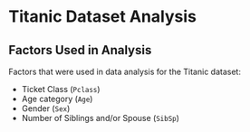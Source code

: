 # Titanic Dataset Analysis

## Factors Used in Analysis
Factors that were used in data analysis for the Titanic dataset:
- Ticket Class (`Pclass`)
- Age category (`Age`)
- Gender (`Sex`)
- Number of Siblings and/or Spouse (`SibSp`)
